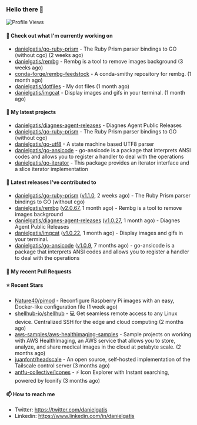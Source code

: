 ### Hello there 👋

![Profile Views](https://komarev.com/ghpvc/?username=danielgatis&label=PROFILE+VIEWS)

#### 👷 Check out what I'm currently working on

- [danielgatis/go-ruby-prism](https://github.com/danielgatis/go-ruby-prism) - The Ruby Prism parser bindings to GO (without cgo) (2 weeks ago)
- [danielgatis/rembg](https://github.com/danielgatis/rembg) - Rembg is a tool to remove images background (3 weeks ago)
- [conda-forge/rembg-feedstock](https://github.com/conda-forge/rembg-feedstock) - A conda-smithy repository for rembg. (1 month ago)
- [danielgatis/dotfiles](https://github.com/danielgatis/dotfiles) - My dot files (1 month ago)
- [danielgatis/imgcat](https://github.com/danielgatis/imgcat) - Display images and gifs in your terminal. (1 month ago)

#### 🌱 My latest projects

- [danielgatis/diagnes-agent-releases](https://github.com/danielgatis/diagnes-agent-releases) - Diagnes Agent Public Releases
- [danielgatis/go-ruby-prism](https://github.com/danielgatis/go-ruby-prism) - The Ruby Prism parser bindings to GO (without cgo)
- [danielgatis/go-utf8](https://github.com/danielgatis/go-utf8) - A state machine based UTF8 parser
- [danielgatis/go-ansicode](https://github.com/danielgatis/go-ansicode) - go-ansicode is a package that interprets ANSI codes and allows you to register a handler to deal with the operations
- [danielgatis/go-iterator](https://github.com/danielgatis/go-iterator) - This package provides an iterator interface and a slice iterator implementation

#### 🔭 Latest releases I've contributed to

- [danielgatis/go-ruby-prism](https://github.com/danielgatis/go-ruby-prism) ([v1.1.0](https://github.com/danielgatis/go-ruby-prism/releases/tag/v1.1.0), 2 weeks ago) - The Ruby Prism parser bindings to GO (without cgo)
- [danielgatis/rembg](https://github.com/danielgatis/rembg) ([v2.0.67](https://github.com/danielgatis/rembg/releases/tag/v2.0.67), 1 month ago) - Rembg is a tool to remove images background
- [danielgatis/diagnes-agent-releases](https://github.com/danielgatis/diagnes-agent-releases) ([v1.0.27](https://github.com/danielgatis/diagnes-agent-releases/releases/tag/v1.0.27), 1 month ago) - Diagnes Agent Public Releases
- [danielgatis/imgcat](https://github.com/danielgatis/imgcat) ([v1.0.22](https://github.com/danielgatis/imgcat/releases/tag/v1.0.22), 1 month ago) - Display images and gifs in your terminal.
- [danielgatis/go-ansicode](https://github.com/danielgatis/go-ansicode) ([v1.0.9](https://github.com/danielgatis/go-ansicode/releases/tag/v1.0.9), 7 months ago) - go-ansicode is a package that interprets ANSI codes and allows you to register a handler to deal with the operations

#### 🔨 My recent Pull Requests


#### ⭐ Recent Stars

- [Nature40/pimod](https://github.com/Nature40/pimod) - Reconfigure Raspberry Pi images with an easy, Docker-like configuration file (1 week ago)
- [shellhub-io/shellhub](https://github.com/shellhub-io/shellhub) - :computer: Get seamless remote access to any Linux device. Centralized SSH for the edge and cloud computing (2 months ago)
- [aws-samples/aws-healthimaging-samples](https://github.com/aws-samples/aws-healthimaging-samples) - Sample projects on working with AWS HealthImaging, an AWS service that allows you to store, analyze, and share medical images in the cloud at petabyte scale. (2 months ago)
- [juanfont/headscale](https://github.com/juanfont/headscale) - An open source, self-hosted implementation of the Tailscale control server (3 months ago)
- [antfu-collective/icones](https://github.com/antfu-collective/icones) - ⚡️ Icon Explorer with Instant searching, powered by Iconify (3 months ago)

#### 📫 How to reach me

- Twitter: https://twitter.com/danielgatis
- Linkedin: https://www.linkedin.com/in/danielgatis
